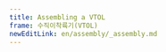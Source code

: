 ```yaml
---
title: Assembling a VTOL
frame: 수직이착륙기(VTOL)
newEditLink: en/assembly/_assembly.md
---
```


<!--@include: _assembly.md-->